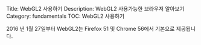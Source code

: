Title: WebGL2 사용하기
Description: WebGL2 사용가능한 브라우저 알아보기
Category: fundamentals
TOC: WebGL2 사용하기


2016 년 1월 27일부터 WebGL2는 Firefox 51 및 Chrome 56에서 기본으로 제공됩니다.
